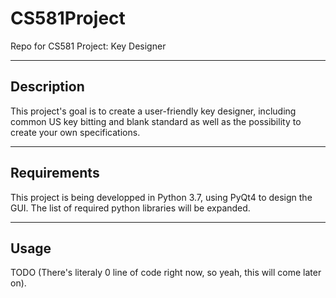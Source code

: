 # CS581Project
Repo for CS581 Project: Key Designer

---
## Description

This project's goal is to create a user-friendly key designer, including common US key bitting and blank standard as well as the possibility to create your own specifications.

---

## Requirements

This project is being developped in Python 3.7, using PyQt4 to design the GUI.
The list of required python libraries will be expanded.

---

## Usage

TODO (There's literaly 0 line of code right now, so yeah, this will come later on).
